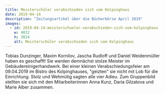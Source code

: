 ```yaml
---
title: Meisterschüler verabschieden sich vom Kolpinghaus
date: 2019-04-14
description: "Zeitungsartikel über die Bücherbörse April 2019"
images:
  - id: 2019-04-14-meisterschueler-verabschieden-sich-vom-kolpinghaus
    w: 4032
    h: 3024
    alt: Meisterschüler verabschieden sich vom Kolpinghaus
---
```

Tobias Dunzinger, Maxim Kornilov, Jascha Rudloff und Daniel Weidenmüller haben es geschafft! Sie werden demnächst stolze Meister im Gebäudereinigerhandwerk. Bei einer kleinen Verabschiedungsfeier am 09.04.2019 im Bistro des Kolpinghauses, "geizten" sie nicht mit Lob für die Einrichtung. Stolz und Wehmütig sagten alle vier Adieu. Zum Gruppenbild stellten sie sich mit den Mitarbeiterinnen Anna Kunz, Daria Gilzatova und Marie Alber zusammen.
